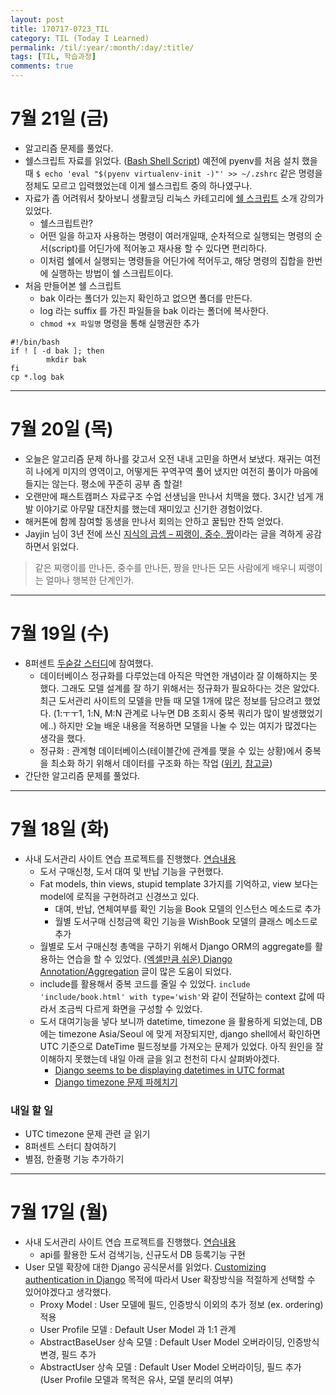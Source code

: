 ```yaml
---
layout: post
title: 170717-0723_TIL
category: TIL (Today I Learned)
permalink: /til/:year/:month/:day/:title/
tags: [TIL, 학습과정]
comments: true
---
```


# 7월 21일 (금)
- 알고리즘 문제를 풀었다.
- 쉘스크립트 자료를 읽었다. ([Bash Shell Script](https://www.gitbook.com/book/mug896/shell-script/details)) 예전에 pyenv를 처음 설치 했을때 `$ echo 'eval "$(pyenv virtualenv-init -)"' >> ~/.zshrc` 같은 명령을 정체도 모르고 입력했었는데 이게 쉘스크립트 중의 하나였구나.
- 자료가 좀 어려워서 찾아보니 생활코딩 리눅스 카테고리에 [쉘 스크립트](https://opentutorials.org/course/2598/14204) 소개 강의가 있었다.
  - 쉘스크립트란?
  - 어떤 일을 하고자 사용하는 명령이 여러개일때, 순차적으로 실행되는 명령의 순서(script)를 어딘가에 적어놓고 재사용 할 수 있다면 편리하다.
  - 이처럼 쉘에서 실행되는 명령들을 어딘가에 적어두고, 해당 명령의 집합을 한번에 실행하는 방법이 쉘 스크립트이다.
- 처음 만들어본 쉘 스크립트
  - bak 이라는 폴더가 있는지 확인하고 없으면 폴더를 만든다.
  - log 라는 suffix 를 가진 파일들을 bak 이라는 폴더에 복사한다.
  - `chmod +x 파일명` 명령을 통해 실행권한 추가

```shell
#!/bin/bash
if ! [ -d bak ]; then
        mkdir bak
fi
cp *.log bak
```


---
# 7월 20일 (목)
- 오늘은 알고리즘 문제 하나를 갖고서 오전 내내 고민을 하면서 보냈다. 재귀는 여전히 나에게 미지의 영역이고, 어떻게든 꾸역꾸역 풀어 냈지만 여전히 풀이가 마음에 들지는 않는다. 평소에 꾸준히 공부 좀 할걸!
- 오랜만에 패스트캠퍼스 자료구조 수업 선생님을 만나서 치맥을 했다. 3시간 넘게 개발 이야기로 아무말 대잔치를 했는데 재미있고 신기한 경험이었다.
- 해커톤에 함께 참여할 동생을 만나서 회의는 안하고 꿀팁만 잔뜩 얻었다.
- Jayjin 님이 3년 전에 쓰신 [지식의 곱셈 – 찌랭이, 중수, 짱](https://milooy.wordpress.com/2014/06/19/%EC%A7%80%EC%8B%9D%EC%9D%98-%EA%B3%B1%EC%85%88-%EC%B0%8C%EB%9E%AD%EC%9D%B4-%EC%A4%91%EC%88%98-%EC%A7%B1/)이라는 글을 격하게 공감하면서 읽었다.
> 같은 찌랭이를 만나든, 중수를 만나든, 짱을 만나든 모든 사람에게 배우니 찌랭이는 얼마나 행복한 단계인가.

---

# 7월 19일 (수)
- 8퍼센트 [두숟갈 스터디](https://8percent.github.io/2017-06-30/%EC%8A%A4%ED%84%B0%EB%94%94%EC%8B%9C%EC%9E%91/)에 참여했다.
  - 데이터베이스 정규화를 다루었는데 아직은 막연한 개념이라 잘 이해하지는 못했다. 그래도 모델 설계를 잘 하기 위해서는 정규화가 필요하다는 것은 알았다. 최근 도서관리 사이트의 모델을 만들 때 모델 1개에 많은 정보를 담으려고 했었다. (1:ㅜㅜ1, 1:N, M:N 관계로 나누면 DB 조회시 중복 쿼리가 많이 발생했었기에..) 하지만 오늘 배운 내용을 적용하면 모델을 나눌 수 있는 여지가 많겠다는 생각을 했다.
  - 정규화 : 관계형 데이터베이스(테이블간에 관계를 맺을 수 있는 상황)에서 중복을 최소화 하기 위해서 데이터를 구조화 하는 작업 ([위키](https://ko.wikipedia.org/wiki/%EB%8D%B0%EC%9D%B4%ED%84%B0%EB%B2%A0%EC%9D%B4%EC%8A%A4_%EC%A0%95%EA%B7%9C%ED%99%94), [참고글](https://blog.lael.be/post/71))
- 간단한 알고리즘 문제를 풀었다.

---

# 7월 18일 (화)
- 사내 도서관리 사이트 연습 프로젝트를 진행했다. [연습내용](https://github.com/wayhome25/our-book/commits/master)
  - 도서 구매신청, 도서 대여 및 반납 기능을 구현했다.
  - Fat models, thin views, stupid template 3가지를 기억하고, view 보다는 model에 로직을 구현하려고 신경쓰고 있다.
    - 대여, 반납, 연체여부를 확인 기능을 Book 모델의 인스턴스 메소드로 추가
    - 월별 도서구매 신청금액 확인 기능을 WishBook 모델의 클래스 메소드로 추가
  - 월별로 도서 구매신청 총액을 구하기 위해서 Django ORM의 aggregate를 활용하는 연습을 할 수 있었다. [(엑셀만큼 쉬운) Django Annotation/Aggregation](http://raccoonyy.github.io/django-annotate-and-aggregate-like-as-excel/) 글이 많은 도움이 되었다.
  - include를 활용해서 중복 코드를 줄일 수 있었다. `include 'include/book.html' with type='wish'`와 같이 전달하는 context 값에 따라서 조금씩 다르게 화면을 구성할 수 있었다.
  - 도서 대여기능을 넣다 보니까 datetime, timezone 을 활용하게 되었는데, DB에는 timezone Asia/Seoul 에 맞게 저장되지만, django shell에서 확인하면 UTC 기준으로 DateTime 필드정보를 가져오는 문제가 있었다. 아직 원인을 잘 이해하지 못했는데 내일 아래 글을 읽고 천천히 다시 살펴봐야겠다.
    - [Django seems to be displaying datetimes in UTC format](https://stackoverflow.com/questions/19134191/django-seems-to-be-displaying-datetimes-in-utc-format)
    - [Django timezone 문제 파헤치기](https://8percent.github.io/2017-05-31/django-timezone-problem/)

### 내일 할 일
- UTC timezone 문제 관련 글 읽기
- 8퍼센트 스터디 참여하기
- 별점, 한줄평 기능 추가하기

---

# 7월 17일 (월)
- 사내 도서관리 사이트 연습 프로젝트를 진행했다. [연습내용](https://github.com/wayhome25/our-book/commits/master)
  - api를 활용한 도서 검색기능, 신규도서 DB 등록기능 구현
- User 모델 확장에 대한 Django 공식문서를 읽었다. [Customizing authentication in Django](https://docs.djangoproject.com/en/1.11/topics/auth/customizing/) 목적에 따라서 User 확장방식을 적절하게 선택할 수 있어야겠다고 생각했다.
  - Proxy Model : User 모델에 필드, 인증방식 이외의 추가 정보 (ex. ordering) 적용
  - User Profile 모델 : Default User Model 과 1:1 관계
  - AbstractBaseUser 상속 모델 : Default User Model 오버라이딩, 인증방식 변경, 필드 추가
  - AbstractUser 상속 모델 : Default User Model 오버라이딩, 필드 추가 (User Profile 모델과 목적은 유사, 모델 분리의 여부)
